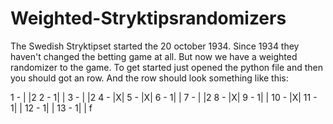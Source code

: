 # Weighted-Stryktipsrandomizers
The Swedish Stryktipset started the 20 october 1934. Since 1934 they haven't changed the betting game at all. But now we have a weighted randomizer to the game. To get started just opened the python file and then you should got an row.
And the row should look something like this:

  1  -   | |2
  2  -  1| |
  3  -   | |2
  4  -   |X|
  5  -   |X|
  6  -  1| |
  7  -   | |2
  8  -   |X|
  9  -  1| |
  10 -   |X|
  11 -  1| |
  12 -  1| |
  13 -  1| |
f
